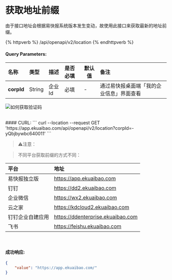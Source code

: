 # 获取地址前缀

由于接口地址会根据易快报系统版本发生变动，故使用此接口来获取最新的地址前缀。

{% httpverb %} /api/openapi/v2/location {% endhttpverb %}

#### Query Parameters:

| 名称             | 类型     |  描述     | 是否必填      | 默认值  | 备注             |
| :---------      | :------  | :------  | :------- |  -     |:------------------------------------------|
| **corpId** | String |  企业Id  | 必填      |   -    | 通过易快报桌面端「我的企业信息」界面查看  |

![如何获取验证码](/img/getting-started/corpId.png)



<br/>
#### CURL:
```
curl --location --request GET 'https://app.ekuaibao.com/api/openapi/v2/location?corpId=-yQbjbywbc640011'
```

> ⚠️注意：

>不同平台获取前缀的方式不同：

| 平台 | 地址 |
| :--- | :--- |
| 易快报独立版 | ​https://app.ekuaibao.com |
| 钉钉 | ​https://dd2.ekuaibao.com |
| 企业微信 | ​https://wx2.ekuaibao.com |
| 云之家 | ​https://kdcloud2.ekuaibao.com |
| 钉钉企业自建应用 | ​https://ddenterprise.ekuaibao.com |
| 飞书 | ​https://feishu.ekuaibao.com |
<br/>


#### 成功响应:
```json
{
    "value": "https://app.ekuaibao.com/"
}

```




